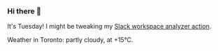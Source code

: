 ### Hi there :wave:

It's Tuesday! I might be tweaking my [Slack workspace analyzer action](https://github.com/bewuethr/slack-analyzer).

Weather in Toronto: partly cloudy, at +15°C.
